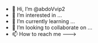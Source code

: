 - 👋 Hi, I’m @abdoVvip2
- 👀 I’m interested in ...
- 🌱 I’m currently learning ...
- 💞️ I’m looking to collaborate on ...
- 📫 How to reach me 
--->
